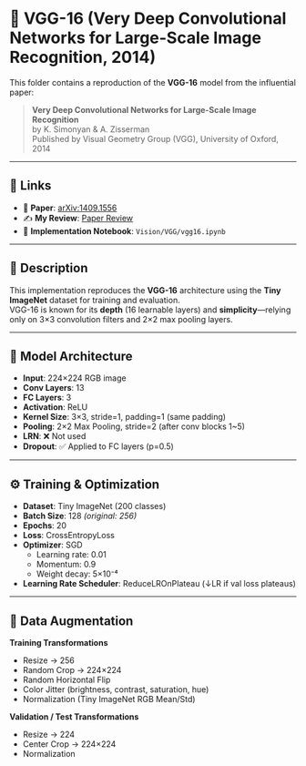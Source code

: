 # 🧠 VGG-16 (Very Deep Convolutional Networks for Large-Scale Image Recognition, 2014)

This folder contains a reproduction of the **VGG-16** model from the influential paper:

> **Very Deep Convolutional Networks for Large-Scale Image Recognition**  
> by K. Simonyan & A. Zisserman  
> Published by Visual Geometry Group (VGG), University of Oxford, 2014

---

## 🔗 Links

- 📄 **Paper**: [arXiv:1409.1556](https://arxiv.org/abs/1409.1556)
- ✍️ **My Review**: [Paper Review](https://dotz0ver.tistory.com/50)
- 🧪 **Implementation Notebook**: `Vision/VGG/vgg16.ipynb`

---

## 📝 Description

This implementation reproduces the **VGG-16** architecture using the **Tiny ImageNet** dataset for training and evaluation.  
VGG-16 is known for its **depth** (16 learnable layers) and **simplicity**—relying only on 3×3 convolution filters and 2×2 max pooling layers.

---

## 🧠 Model Architecture

- **Input**: 224×224 RGB image  
- **Conv Layers**: 13  
- **FC Layers**: 3  
- **Activation**: ReLU  
- **Kernel Size**: 3×3, stride=1, padding=1 (same padding)  
- **Pooling**: 2×2 Max Pooling, stride=2 (after conv blocks 1~5)  
- **LRN**: ❌ Not used  
- **Dropout**: ✅ Applied to FC layers (p=0.5)  

---

## ⚙️ Training & Optimization

- **Dataset**: Tiny ImageNet (200 classes)  
- **Batch Size**: 128 _(original: 256)_  
- **Epochs**: 20  
- **Loss**: CrossEntropyLoss  
- **Optimizer**: SGD  
  - Learning rate: 0.01  
  - Momentum: 0.9  
  - Weight decay: 5×10⁻⁴  
- **Learning Rate Scheduler**: ReduceLROnPlateau (↓LR if val loss plateaus)

---

## 🧪 Data Augmentation

**Training Transformations**
- Resize → 256  
- Random Crop → 224×224  
- Random Horizontal Flip  
- Color Jitter (brightness, contrast, saturation, hue)  
- Normalization (Tiny ImageNet RGB Mean/Std)

**Validation / Test Transformations**
- Resize → 224  
- Center Crop → 224×224  
- Normalization
